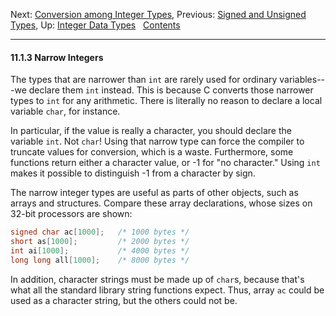 Next: [Conversion among Integer Types](Integer-Conversion.md),
Previous: [Signed and Unsigned Types](Signed-and-Unsigned-Types.md),
Up: [Integer Data Types](Integer-Types.md)  
[Contents](index.md#SEC_Contents "Table of contents")  

------------------------------------------------------------------------


#### 11.1.3 Narrow Integers 

The types that are narrower than `int` are rarely used for ordinary
variables---we declare them `int` instead. This is because C converts
those narrower types to `int` for any arithmetic. There is literally no
reason to declare a local variable `char`, for instance.

In particular, if the value is really a character, you should declare
the variable `int`. Not `char`! Using that narrow type can force the
compiler to truncate values for conversion, which is a waste.
Furthermore, some functions return either a character value, or -1 for
"no character." Using `int` makes it possible to distinguish -1 from a
character by sign.

The narrow integer types are useful as parts of other objects, such as
arrays and structures. Compare these array declarations, whose sizes on
32-bit processors are shown:

``` C
signed char ac[1000];   /* 1000 bytes */
short as[1000];         /* 2000 bytes */
int ai[1000];           /* 4000 bytes */
long long all[1000];    /* 8000 bytes */
```

In addition, character strings must be made up of `char`s, because
that's what all the standard library string functions expect. Thus,
array `ac` could be used as a character string, but the others could not
be.
